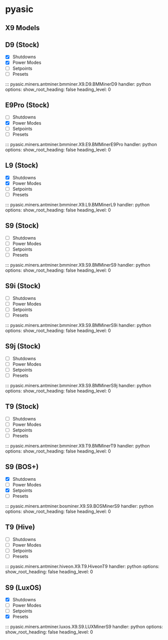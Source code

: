 # pyasic
## X9 Models

## D9 (Stock)

- [x] Shutdowns
- [x] Power Modes
- [ ] Setpoints
- [ ] Presets

::: pyasic.miners.antminer.bmminer.X9.D9.BMMinerD9
    handler: python
    options:
        show_root_heading: false
        heading_level: 0

## E9Pro (Stock)

- [ ] Shutdowns
- [x] Power Modes
- [ ] Setpoints
- [ ] Presets

::: pyasic.miners.antminer.bmminer.X9.E9.BMMinerE9Pro
    handler: python
    options:
        show_root_heading: false
        heading_level: 0

## L9 (Stock)

- [x] Shutdowns
- [x] Power Modes
- [ ] Setpoints
- [ ] Presets

::: pyasic.miners.antminer.bmminer.X9.L9.BMMinerL9
    handler: python
    options:
        show_root_heading: false
        heading_level: 0

## S9 (Stock)

- [ ] Shutdowns
- [ ] Power Modes
- [ ] Setpoints
- [ ] Presets

::: pyasic.miners.antminer.bmminer.X9.S9.BMMinerS9
    handler: python
    options:
        show_root_heading: false
        heading_level: 0

## S9i (Stock)

- [ ] Shutdowns
- [ ] Power Modes
- [ ] Setpoints
- [ ] Presets

::: pyasic.miners.antminer.bmminer.X9.S9.BMMinerS9i
    handler: python
    options:
        show_root_heading: false
        heading_level: 0

## S9j (Stock)

- [ ] Shutdowns
- [ ] Power Modes
- [ ] Setpoints
- [ ] Presets

::: pyasic.miners.antminer.bmminer.X9.S9.BMMinerS9j
    handler: python
    options:
        show_root_heading: false
        heading_level: 0

## T9 (Stock)

- [ ] Shutdowns
- [ ] Power Modes
- [ ] Setpoints
- [ ] Presets

::: pyasic.miners.antminer.bmminer.X9.T9.BMMinerT9
    handler: python
    options:
        show_root_heading: false
        heading_level: 0

## S9 (BOS+)

- [x] Shutdowns
- [ ] Power Modes
- [x] Setpoints
- [ ] Presets

::: pyasic.miners.antminer.bosminer.X9.S9.BOSMinerS9
    handler: python
    options:
        show_root_heading: false
        heading_level: 0

## T9 (Hive)

- [ ] Shutdowns
- [ ] Power Modes
- [ ] Setpoints
- [ ] Presets

::: pyasic.miners.antminer.hiveon.X9.T9.HiveonT9
    handler: python
    options:
        show_root_heading: false
        heading_level: 0

## S9 (LuxOS)

- [x] Shutdowns
- [ ] Power Modes
- [ ] Setpoints
- [x] Presets

::: pyasic.miners.antminer.luxos.X9.S9.LUXMinerS9
    handler: python
    options:
        show_root_heading: false
        heading_level: 0

